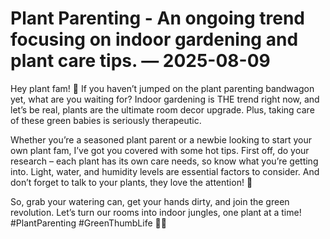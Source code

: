 # Plant Parenting - An ongoing trend focusing on indoor gardening and plant care tips. — 2025-08-09

Hey plant fam! 🌿 If you haven’t jumped on the plant parenting bandwagon yet, what are you waiting for? Indoor gardening is THE trend right now, and let’s be real, plants are the ultimate room decor upgrade. Plus, taking care of these green babies is seriously therapeutic.

Whether you’re a seasoned plant parent or a newbie looking to start your own plant fam, I’ve got you covered with some hot tips. First off, do your research – each plant has its own care needs, so know what you’re getting into. Light, water, and humidity levels are essential factors to consider. And don’t forget to talk to your plants, they love the attention! 🌱

So, grab your watering can, get your hands dirty, and join the green revolution. Let’s turn our rooms into indoor jungles, one plant at a time! #PlantParenting #GreenThumbLife 🌿✨